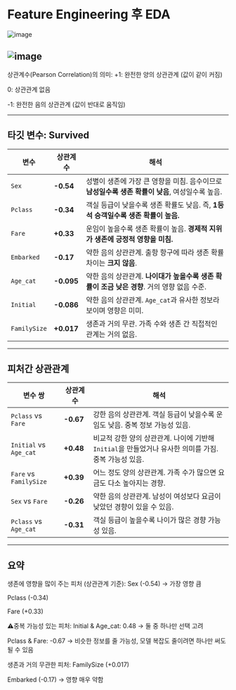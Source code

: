 # Feature Engineering 후 EDA

![image](https://github.com/user-attachments/assets/a9c9e94c-3a67-45a3-90de-29f7a493ee70)

![image](https://github.com/user-attachments/assets/2b6d4442-6e67-4294-a3ba-32b5934ccd52)  
---

상관계수(Pearson Correlation)의 의미:
+1: 완전한 양의 상관관계 (값이 같이 커짐)

0: 상관관계 없음

-1: 완전한 음의 상관관계 (값이 반대로 움직임)

---

## 타깃 변수: Survived  

| 변수           | 상관계수       | 해석                                                        |
| ------------ | ---------- | --------------------------------------------------------- |
| `Sex`        | **-0.54**  | 성별이 생존에 가장 큰 영향을 미침. 음수이므로 **남성일수록 생존 확률이 낮음**, 여성일수록 높음. |
| `Pclass`     | **-0.34**  | 객실 등급이 낮을수록 생존 확률도 낮음. 즉, **1등석 승객일수록 생존 확률이 높음.**        |
| `Fare`       | **+0.33**  | 운임이 높을수록 생존 확률이 높음. **경제적 지위가 생존에 긍정적 영향을 미침.**           |
| `Embarked`   | **-0.17**  | 약한 음의 상관관계. 출항 항구에 따라 생존 확률 차이는 **크지 않음**.                |
| `Age_cat`    | **-0.095** | 약한 음의 상관관계. **나이대가 높을수록 생존 확률이 조금 낮은 경향**. 거의 영향 없음 수준.   |
| `Initial`    | **-0.086** | 약한 음의 상관관계. `Age_cat`과 유사한 정보라 보이며 영향은 미미.                |
| `FamilySize` | **+0.017** | 생존과 거의 무관. 가족 수와 생존 간 직접적인 관계는 거의 없음.                     |

---

## 피처간 상관관계  

| 변수 쌍                   | 상관계수      | 해석                                                              |
| ---------------------- | --------- | --------------------------------------------------------------- |
| `Pclass` vs `Fare`     | **-0.67** | 강한 음의 상관관계. 객실 등급이 낮을수록 운임도 낮음. 중복 정보 가능성 있음.                   |
| `Initial` vs `Age_cat` | **+0.48** | 비교적 강한 양의 상관관계. 나이에 기반해 `Initial`을 만들었거나 유사한 의미를 가짐. 중복 가능성 있음. |
| `Fare` vs `FamilySize` | **+0.39** | 어느 정도 양의 상관관계. 가족 수가 많으면 요금도 다소 높아지는 경향.                        |
| `Sex` vs `Fare`        | **-0.26** | 약한 음의 상관관계. 남성이 여성보다 요금이 낮았던 경향이 있을 수 있음.                       |
| `Pclass` vs `Age_cat`  | **-0.31** | 객실 등급이 높을수록 나이가 많은 경향 가능성 있음.                                   |

---
## 요약
생존에 영향을 많이 주는 피처 (상관관계 기준):
Sex (-0.54) → 가장 영향 큼

Pclass (-0.34)

Fare (+0.33)

⚠중복 가능성 있는 피처:
Initial & Age_cat: 0.48 → 둘 중 하나만 선택 고려

Pclass & Fare: -0.67 → 비슷한 정보를 줄 가능성, 모델 복잡도 줄이려면 하나만 써도 될 수 있음

생존과 거의 무관한 피처:
FamilySize (+0.017)

Embarked (-0.17) → 영향 매우 약함
